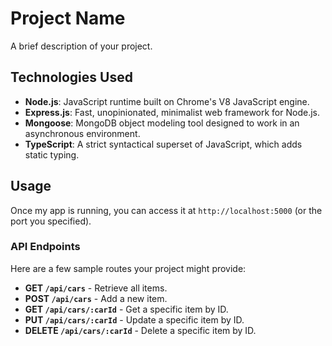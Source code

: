 # Project Name

A brief description of your project.

## Technologies Used

- **Node.js**: JavaScript runtime built on Chrome's V8 JavaScript engine.
- **Express.js**: Fast, unopinionated, minimalist web framework for Node.js.
- **Mongoose**: MongoDB object modeling tool designed to work in an asynchronous environment.
- **TypeScript**: A strict syntactical superset of JavaScript, which adds static typing.


## Usage

Once my app is running, you can access it at `http://localhost:5000` (or the port you specified).

### API Endpoints

Here are a few sample routes your project might provide:

- **GET `/api/cars`** - Retrieve all items.
- **POST `/api/cars`** - Add a new item.
- **GET `/api/cars/:carId`** - Get a specific item by ID.
- **PUT `/api/cars/:carId`** - Update a specific item by ID.
- **DELETE `/api/cars/:carId`** - Delete a specific item by ID.



